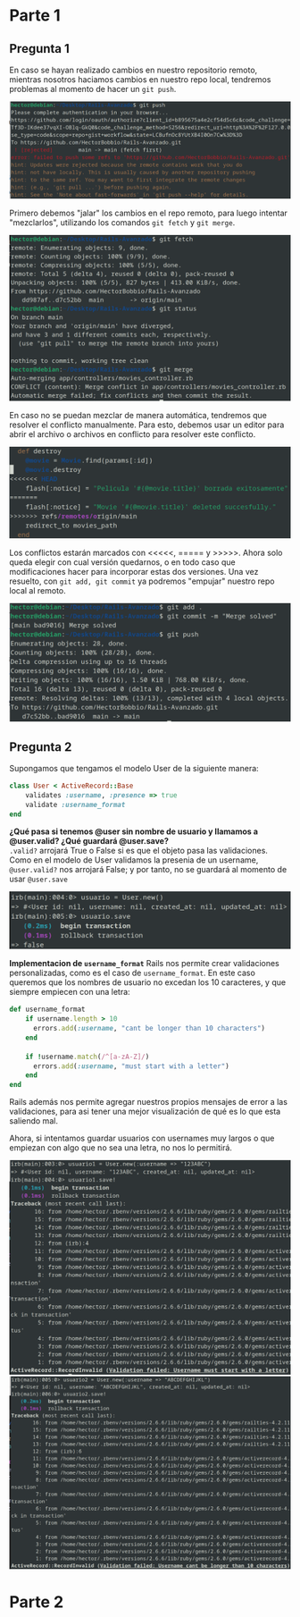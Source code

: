 # Parte 1
## Pregunta 1
En caso se hayan realizado cambios en nuestro repositorio remoto, mientras nosotros haciamos cambios en nuestro repo local, tendremos problemas al momento de hacer un `git push`. 

![](./imgs/MergeFail.png)

Primero debemos "jalar" los cambios en el repo remoto, para luego intentar "mezclarlos", utilizando los comandos `git fetch` y `git merge`.

![](./imgs/FetchAndMergeError.png)

En caso no se puedan mezclar de manera automática, tendremos que resolver el conflicto manualmente. Para esto, debemos usar un editor para abrir el archivo o archivos en conflicto para resolver este conflicto. 

![](./imgs/conflicto.png)

Los conflictos estarán marcados con <<<<<, ===== y >>>>>. Ahora solo queda elegir con cual versión quedarnos, o en todo caso que modificaciones hacer para incorporar estas dos versiones. Una vez resuelto, con `git add, git commit` ya podremos "empujar" nuestro repo local al remoto.

![](./imgs/MergeSolved.png)

## Pregunta 2
Supongamos que tengamos el modelo User de la siguiente manera:

```ruby
class User < ActiveRecord::Base
    validates :username, :presence => true
    validate :username_format
end
```

**¿Qué pasa si tenemos @user sin nombre de usuario y llamamos a @user.valid? ¿Qué guardará @user.save?**  
`.valid?` arrojará True o False si es que el objeto pasa las validaciones. Como en el modelo de User validamos la presenia de un username, `@user.valid?` nos arrojará False; y por tanto, no se guardará al momento de usar `@user.save`

![](./imgs/WontSaveValidationError.png)

**Implementacion de `username_format`**
Rails nos permite crear validaciones personalizadas, como es el caso de `username_format`. En este caso queremos que los nombres de usuario no excedan los 10 caracteres, y que siempre empiecen con una letra:

```ruby
def username_format
    if username.length > 10
      errors.add(:username, "cant be longer than 10 characters")
    end

    if !username.match(/^[a-zA-Z]/)
      errors.add(:username, "must start with a letter")
    end
end
```

Rails además nos permite agregar nuestros propios mensajes de error a las validaciones, para asi tener una mejor visualización de qué es lo que esta saliendo mal.

Ahora, si intentamos guardar usuarios con usernames muy largos o que empiezan con algo que no sea una letra, no nos lo permitirá.

![](./imgs/FirstLetter.png)
![](./imgs/LongUsername.png)

# Parte 2

